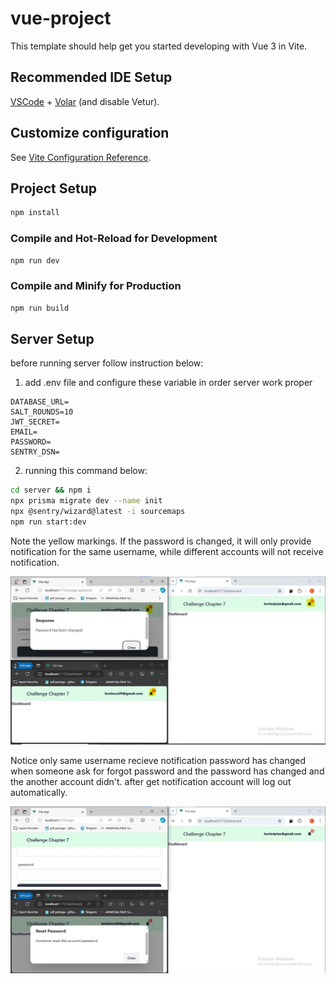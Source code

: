 # vue-project

This template should help get you started developing with Vue 3 in Vite.

## Recommended IDE Setup

[VSCode](https://code.visualstudio.com/) + [Volar](https://marketplace.visualstudio.com/items?itemName=Vue.volar) (and disable Vetur).

## Customize configuration

See [Vite Configuration Reference](https://vitejs.dev/config/).

## Project Setup

```sh
npm install
```

### Compile and Hot-Reload for Development

```sh
npm run dev
```

### Compile and Minify for Production

```sh
npm run build
```

## Server Setup
before running server follow instruction below:
1. add .env file and configure these variable in order server work proper
```.env
DATABASE_URL=
SALT_ROUNDS=10
JWT_SECRET=
EMAIL=
PASSWORD=
SENTRY_DSN=
```
2. running this command below:
```sh
cd server && npm i
npx prisma migrate dev --name init
npx @sentry/wizard@latest -i sourcemaps
npm run start:dev
```
Note the yellow markings. If the password is changed, it will only provide notification for the same username, while different accounts will not receive notification.

![Notification bell change password](assets/1.jpg)

Notice only same username recieve notification password has changed when someone ask for forgot password and the password has changed and the another account didn't. after get notification account will log out automatically.

![Notification when forgot password](assets/2.jpg)